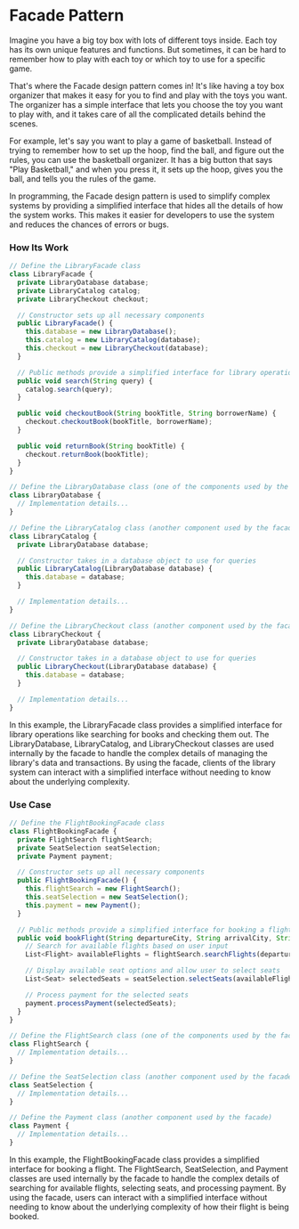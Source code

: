 # Facade Pattern

Imagine you have a big toy box with lots of different toys inside. Each toy has its own unique features and functions. But sometimes, it can be hard to remember how to play with each toy or which toy to use for a specific game.

That's where the Facade design pattern comes in! It's like having a toy box organizer that makes it easy for you to find and play with the toys you want. The organizer has a simple interface that lets you choose the toy you want to play with, and it takes care of all the complicated details behind the scenes.

For example, let's say you want to play a game of basketball. Instead of trying to remember how to set up the hoop, find the ball, and figure out the rules, you can use the basketball organizer. It has a big button that says "Play Basketball," and when you press it, it sets up the hoop, gives you the ball, and tells you the rules of the game.

In programming, the Facade design pattern is used to simplify complex systems by providing a simplified interface that hides all the details of how the system works. This makes it easier for developers to use the system and reduces the chances of errors or bugs.


### How Its Work



```javascript
// Define the LibraryFacade class
class LibraryFacade {
  private LibraryDatabase database;
  private LibraryCatalog catalog;
  private LibraryCheckout checkout;

  // Constructor sets up all necessary components
  public LibraryFacade() {
    this.database = new LibraryDatabase();
    this.catalog = new LibraryCatalog(database);
    this.checkout = new LibraryCheckout(database);
  }

  // Public methods provide a simplified interface for library operations
  public void search(String query) {
    catalog.search(query);
  }

  public void checkoutBook(String bookTitle, String borrowerName) {
    checkout.checkoutBook(bookTitle, borrowerName);
  }

  public void returnBook(String bookTitle) {
    checkout.returnBook(bookTitle);
  }
}

// Define the LibraryDatabase class (one of the components used by the facade)
class LibraryDatabase {
  // Implementation details...
}

// Define the LibraryCatalog class (another component used by the facade)
class LibraryCatalog {
  private LibraryDatabase database;

  // Constructor takes in a database object to use for queries
  public LibraryCatalog(LibraryDatabase database) {
    this.database = database;
  }

  // Implementation details...
}

// Define the LibraryCheckout class (another component used by the facade)
class LibraryCheckout {
  private LibraryDatabase database;

  // Constructor takes in a database object to use for queries
  public LibraryCheckout(LibraryDatabase database) {
    this.database = database;
  }

  // Implementation details...
}

```
In this example, the LibraryFacade class provides a simplified interface for library operations like searching for books and checking them out. The LibraryDatabase, LibraryCatalog, and LibraryCheckout classes are used internally by the facade to handle the complex details of managing the library's data and transactions. By using the facade, clients of the library system can interact with a simplified interface without needing to know about the underlying complexity.




### Use Case 

```javascript
// Define the FlightBookingFacade class
class FlightBookingFacade {
  private FlightSearch flightSearch;
  private SeatSelection seatSelection;
  private Payment payment;

  // Constructor sets up all necessary components
  public FlightBookingFacade() {
    this.flightSearch = new FlightSearch();
    this.seatSelection = new SeatSelection();
    this.payment = new Payment();
  }

  // Public methods provide a simplified interface for booking a flight
  public void bookFlight(String departureCity, String arrivalCity, String departureDate, String returnDate, int numOfPassengers) {
    // Search for available flights based on user input
    List<Flight> availableFlights = flightSearch.searchFlights(departureCity, arrivalCity, departureDate, returnDate, numOfPassengers);

    // Display available seat options and allow user to select seats
    List<Seat> selectedSeats = seatSelection.selectSeats(availableFlights, numOfPassengers);

    // Process payment for the selected seats
    payment.processPayment(selectedSeats);
  }
}

// Define the FlightSearch class (one of the components used by the facade)
class FlightSearch {
  // Implementation details...
}

// Define the SeatSelection class (another component used by the facade)
class SeatSelection {
  // Implementation details...
}

// Define the Payment class (another component used by the facade)
class Payment {
  // Implementation details...
}

```
In this example, the FlightBookingFacade class provides a simplified interface for booking a flight. The FlightSearch, SeatSelection, and Payment classes are used internally by the facade to handle the complex details of searching for available flights, selecting seats, and processing payment. By using the facade, users can interact with a simplified interface without needing to know about the underlying complexity of how their flight is being booked.







